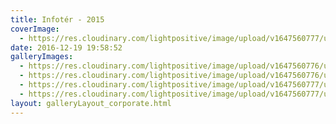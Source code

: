 ```yaml
---
title: Infotér - 2015
coverImage:
  - https://res.cloudinary.com/lightpositive/image/upload/v1647560777/uploads/Infot%C3%A9r%20-%202015/IMG_4136_jo.jpg
date: 2016-12-19 19:58:52
galleryImages: 
  - https://res.cloudinary.com/lightpositive/image/upload/v1647560776/uploads/Infot%C3%A9r%20-%202015/IMG_3156_jo.jpg
  - https://res.cloudinary.com/lightpositive/image/upload/v1647560776/uploads/Infot%C3%A9r%20-%202015/00IMG_3148.jpg
  - https://res.cloudinary.com/lightpositive/image/upload/v1647560777/uploads/Infot%C3%A9r%20-%202015/IMG_3110.jpg
  - https://res.cloudinary.com/lightpositive/image/upload/v1647560777/uploads/Infot%C3%A9r%20-%202015/IMG_4136_jo.jpg
layout: galleryLayout_corporate.html
---
```

